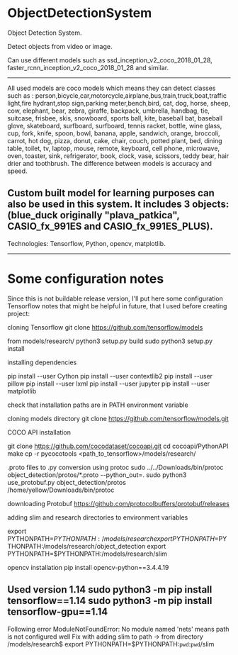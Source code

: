 # ObjectDetectionSystem
Object Detection System.

Detect objects from video or image.

Can use different models such as   ssd_inception_v2_coco_2018_01_28, faster_rcnn_inception_v2_coco_2018_01_28 and similar. 

-----------------------------------------------------------------------------------------------------------------------------
All used models are coco models which means they can detect classes such as :
person,bicycle,car,motorcycle,airplane,bus,train,truck,boat,traffic light,fire hydrant,stop sign,parking meter,bench,bird, cat, dog, horse, sheep, cow, elephant, bear, zebra, giraffe, backpack, umbrella, handbag, tie, suitcase, frisbee, skis, snowboard, sports ball, kite, baseball bat, baseball glove, skateboard, surfboard, surfboard, tennis racket, bottle, wine glass, cup, fork, knife, spoon, bowl, banana, apple, sandwich, orange, broccoli, carrot, hot dog, pizza, donut, cake, chair, couch, potted plant, bed, dining table, toilet, tv, laptop, mouse, remote, keyboard, cell phone, microwave, oven, toaster, sink, refrigerator, book, clock, vase, scissors, teddy bear, hair drier and toothbrush. 
The difference between models is accuracy and speed. 

Custom built model for learning purposes can also be used in this system. It includes 3 objects:
(blue_duck originally "plava_patkica", CASIO_fx_991ES and CASIO_fx_991ES_PLUS). 
-----------------------------------------------------------------------------------------------------------------------------

Technologies: Tensorflow, Python, opencv, matplotlib.

-----------------------------------------------------------------------------------------------------------------------------

# Some configuration notes

Since this is not buildable release version, I'll put here some configuration Tensorflow notes that might be helpful in future, that I used before creating project:

cloning Tensorflow
git clone https://github.com/tensorflow/models

from models/research/
python3 setup.py build
sudo python3 setup.py install

installing dependencies

pip install --user Cython
pip install --user contextlib2
pip install --user pillow
pip install --user lxml
pip install --user jupyter
pip install --user matplotlib

check that installation paths are in PATH environment variable

cloning models directory 
git clone https://github.com/tensorflow/models.git

COCO API installation 

git clone https://github.com/cocodataset/cocoapi.git
cd cocoapi/PythonAPI
make
cp -r pycocotools <path_to_tensorflow>/models/research/

.proto files to .py conversion using protoc
sudo ../../Downloads/bin/protoc object_detection/protos/*.proto --python_out=.
sudo python3 use_protobuf.py object_detection/protos /home/yellow/Downloads/bin/protoc

downloading Protobuf
https://github.com/protocolbuffers/protobuf/releases

adding slim and research directories to environment variables 

export PYTHONPATH=$PYTHONPATH:/models/research
export PYTHONPATH=$PYTHONPATH:/models/research/object_detection
export PYTHONPATH=$PYTHONPATH:/models/research/slim

opencv installation 
pip install opencv-python==3.4.4.19


Used version 1.14
sudo python3 -m pip install tensorflow==1.14
sudo python3 -m pip install tensorflow-gpu==1.14
-----------------------------------------------------------------------------------------------------------------------------
Following error 
ModuleNotFoundError: No module named 'nets'
means path is not configured well 
Fix with adding slim to path -> from directory  /models/research$ export PYTHONPATH=$PYTHONPATH:`pwd`:`pwd`/slim


